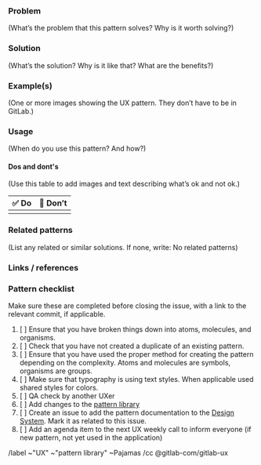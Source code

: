 ### Problem

(What’s the problem that this pattern solves? Why is it worth solving?)

### Solution

(What’s the solution? Why is it like that? What are the benefits?)

### Example(s)

(One or more images showing the UX pattern. They don’t have to be in GitLab.)

### Usage

(When do you use this pattern? And how?)

#### Dos and dont's

(Use this table to add images and text describing what’s ok and not ok.)

| :white_check_mark:  Do | :stop_sign: Don’t |
|------------------------|-------------------|
|  |  |

### Related patterns

(List any related or similar solutions. If none, write: No related patterns)

### Links / references

### Pattern checklist

Make sure these are completed before closing the issue,
with a link to the relevant commit, if applicable.

1. [ ] Ensure that you have broken things down into atoms, molecules, and organisms.
1. [ ] Check that you have not created a duplicate of an existing pattern.
1. [ ] Ensure that you have used the proper method for creating the pattern depending on the complexity. Atoms and molecules are symbols, organisms are groups.
1. [ ] Make sure that typography is using text styles. When applicable used shared styles for colors.
1. [ ] QA check by another UXer
1. [ ] Add changes to the [pattern library](/gitlab-pattern-library.sketch)
1. [ ] Create an issue to add the pattern documentation to the [Design System](https://gitlab.com/gitlab-org/design.gitlab.com). Mark it as related to this issue.
1. [ ] Add an agenda item to the next UX weekly call to inform everyone (if new pattern, not yet used in the application)

/label ~"UX" ~"pattern library" ~Pajamas
/cc @gitlab-com/gitlab-ux
